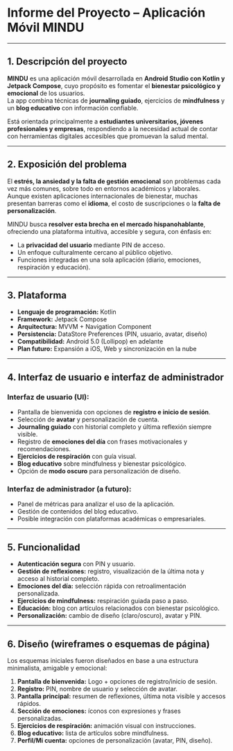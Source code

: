 # Informe del Proyecto – Aplicación Móvil **MINDU**

---

## 1. Descripción del proyecto

**MINDU** es una aplicación móvil desarrollada en **Android Studio con Kotlin y Jetpack Compose**, cuyo propósito es fomentar el **bienestar psicológico y emocional** de los usuarios.  
La app combina técnicas de **journaling guiado**, ejercicios de **mindfulness** y un **blog educativo** con información confiable.

Está orientada principalmente a **estudiantes universitarios, jóvenes profesionales y empresas**, respondiendo a la necesidad actual de contar con herramientas digitales accesibles que promuevan la salud mental.

---

## 2. Exposición del problema

El **estrés, la ansiedad y la falta de gestión emocional** son problemas cada vez más comunes, sobre todo en entornos académicos y laborales.  
Aunque existen aplicaciones internacionales de bienestar, muchas presentan barreras como el **idioma**, el costo de suscripciones o la **falta de personalización**.

MINDU busca **resolver esta brecha en el mercado hispanohablante**, ofreciendo una plataforma intuitiva, accesible y segura, con énfasis en:

- La **privacidad del usuario** mediante PIN de acceso.  
- Un enfoque culturalmente cercano al público objetivo.  
- Funciones integradas en una sola aplicación (diario, emociones, respiración y educación).  

---

## 3. Plataforma

- **Lenguaje de programación:** Kotlin  
- **Framework:** Jetpack Compose  
- **Arquitectura:** MVVM + Navigation Component  
- **Persistencia:** DataStore Preferences (PIN, usuario, avatar, diseño)  
- **Compatibilidad:** Android 5.0 (Lollipop) en adelante  
- **Plan futuro:** Expansión a iOS, Web y sincronización en la nube  

---

## 4. Interfaz de usuario e interfaz de administrador

### Interfaz de usuario (UI):

- Pantalla de bienvenida con opciones de **registro e inicio de sesión**.  
- Selección de **avatar** y personalización de cuenta.  
- **Journaling guiado** con historial completo y última reflexión siempre visible.  
- Registro de **emociones del día** con frases motivacionales y recomendaciones.  
- **Ejercicios de respiración** con guía visual.  
- **Blog educativo** sobre mindfulness y bienestar psicológico.  
- Opción de **modo oscuro** para personalización de diseño.  

### Interfaz de administrador (a futuro):

- Panel de métricas para analizar el uso de la aplicación.  
- Gestión de contenidos del blog educativo.  
- Posible integración con plataformas académicas o empresariales.  

---

## 5. Funcionalidad

- **Autenticación segura** con PIN y usuario.  
- **Gestión de reflexiones:** registro, visualización de la última nota y acceso al historial completo.  
- **Emociones del día:** selección rápida con retroalimentación personalizada.  
- **Ejercicios de mindfulness:** respiración guiada paso a paso.  
- **Educación:** blog con artículos relacionados con bienestar psicológico.  
- **Personalización:** cambio de diseño (claro/oscuro), avatar y PIN.  

---

## 6. Diseño (wireframes o esquemas de página)

Los esquemas iniciales fueron diseñados en base a una estructura minimalista, amigable y emocional:

1. **Pantalla de bienvenida:** Logo + opciones de registro/inicio de sesión.  
2. **Registro:** PIN, nombre de usuario y selección de avatar.  
3. **Pantalla principal:** resumen de reflexiones, última nota visible y accesos rápidos.  
4. **Sección de emociones:** íconos con expresiones y frases personalizadas.  
5. **Ejercicios de respiración:** animación visual con instrucciones.  
6. **Blog educativo:** lista de artículos sobre mindfulness.  
7. **Perfil/Mi cuenta:** opciones de personalización (avatar, PIN, diseño).  


